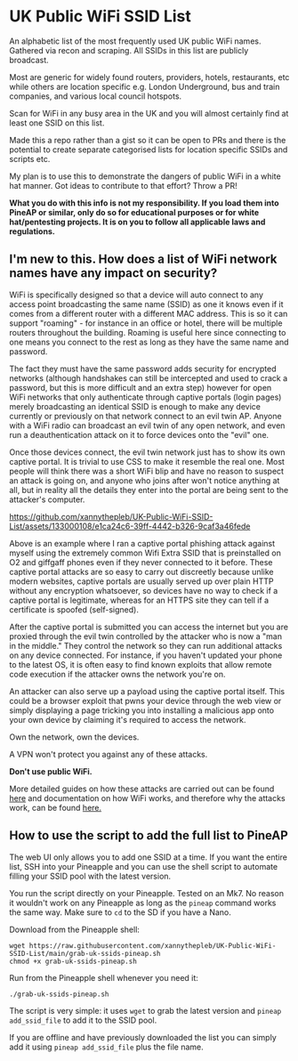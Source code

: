 # UK Public WiFi SSID List

An alphabetic list of the most frequently used UK public WiFi names. Gathered via recon and scraping. All SSIDs in this list are publicly broadcast.

Most are generic for widely found routers, providers, hotels, restaurants, etc while others are location specific e.g. London Underground, bus and train companies, and various local council hotspots.

Scan for WiFi in any busy area in the UK and you will almost certainly find at least one SSID on this list.

Made this a repo rather than a gist so it can be open to PRs and there is the potential to create separate categorised lists for location specific SSIDs and scripts etc.

My plan is to use this to demonstrate the dangers of public WiFi in a white hat manner. Got ideas to contribute to that effort? Throw a PR!

**What you do with this info is not my responsibility. If you load them into PineAP or similar, only do so for educational purposes or for white hat/pentesting projects. It is on you to follow all applicable laws and regulations.**

## I'm new to this. How does a list of WiFi network names have any impact on security?

WiFi is specifically designed so that a device will auto connect to any access point broadcasting the same name (SSID) as one it knows even if it comes from a different router with a different MAC address. This is so it can support "roaming" - for instance in an office or hotel, there will be multiple routers throughout the building. Roaming is useful here since connecting to one means you connect to the rest as long as they have the same name and password.

The fact they must have the same password adds security for encrypted networks (although handshakes can still be intercepted and used to crack a password, but this is more difficult and an extra step) however for open WiFi networks that only authenticate through captive portals (login pages) merely broadcasting an identical SSID is enough to make any device currently or previously on that network connect to an evil twin AP. Anyone with a WiFi radio can broadcast an evil twin of any open network, and even run a deauthentication attack on it to force devices onto the "evil" one.

Once those devices connect, the evil twin network just has to show its own captive portal. It is trivial to use CSS to make it resemble the real one. Most people will think there was a short WiFi blip and have no reason to suspect an attack is going on, and anyone who joins after won't notice anything at all, but in reality all the details they enter into the portal are being sent to the attacker's computer.

https://github.com/xannythepleb/UK-Public-WiFi-SSID-List/assets/133000108/e1ca24c6-39ff-4442-b326-9caf3a46fede

Above is an example where I ran a captive portal phishing attack against myself using the extremely common Wifi Extra SSID that is preinstalled on O2 and giffgaff phones even if they never connected to it before. These captive portal attacks are so easy to carry out discreetly because unlike modern websites, captive portals are usually served up over plain HTTP without any encryption whatsoever, so devices have no way to check if a captive portal is legitimate, whereas for an HTTPS site they can tell if a certificate is spoofed (self-signed).

After the captive portal is submitted you can access the internet but you are proxied through the evil twin controlled by the attacker who is now a "man in the middle." They control the network so they can run additional attacks on any device connected. For instance, if you haven't updated your phone to the latest OS, it is often easy to find known exploits that allow remote code execution if the attacker owns the network you're on.

An attacker can also serve up a payload using the captive portal itself. This could be a browser exploit that pwns your device through the web view or simply displaying a page tricking you into installing a malicious app onto your own device by claiming it's required to access the network.

Own the network, own the devices.

A VPN won't protect you against any of these attacks.

**Don't use public WiFi.**

More detailed guides on how these attacks are carried out can be found [here](https://github.com/ivan-sincek/wifi-penetration-testing-cheat-sheet) and documentation on how WiFi works, and therefore why the attacks work, can be found [here.](https://docs.hak5.org/wifi-pineapple/wifi-basics/introduction-to-wifi)

## How to use the script to add the full list to PineAP

The web UI only allows you to add one SSID at a time. If you want the entire list, SSH into your Pineapple and you can use the shell script to automate filling your SSID pool with the latest version.

You run the script directly on your Pineapple. Tested on an Mk7. No reason it wouldn't work on any Pineapple as long as the `pineap` command works the same way. Make sure to `cd` to the SD if you have a Nano.

Download from the Pineapple shell:

```
wget https://raw.githubusercontent.com/xannythepleb/UK-Public-WiFi-SSID-List/main/grab-uk-ssids-pineap.sh
chmod +x grab-uk-ssids-pineap.sh
```

Run from the Pineapple shell whenever you need it:

```
./grab-uk-ssids-pineap.sh
```

The script is very simple: it uses `wget` to grab the latest version and `pineap add_ssid_file` to add it to the SSID pool.

If you are offline and have previously downloaded the list you can simply add it using `pineap add_ssid_file` plus the file name.
